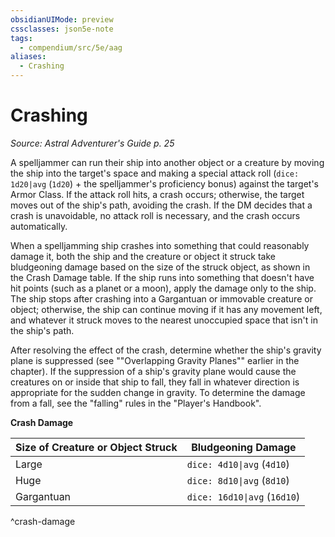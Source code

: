 ```yaml
---
obsidianUIMode: preview
cssclasses: json5e-note
tags:
  - compendium/src/5e/aag
aliases:
  - Crashing
---
```


# Crashing
*Source: Astral Adventurer's Guide p. 25* 

A spelljammer can run their ship into another object or a creature by moving the ship into the target's space and making a special attack roll (`dice: 1d20|avg` (`1d20`) + the spelljammer's proficiency bonus) against the target's Armor Class. If the attack roll hits, a crash occurs; otherwise, the target moves out of the ship's path, avoiding the crash. If the DM decides that a crash is unavoidable, no attack roll is necessary, and the crash occurs automatically.

When a spelljamming ship crashes into something that could reasonably damage it, both the ship and the creature or object it struck take bludgeoning damage based on the size of the struck object, as shown in the Crash Damage table. If the ship runs into something that doesn't have hit points (such as a planet or a moon), apply the damage only to the ship. The ship stops after crashing into a Gargantuan or immovable creature or object; otherwise, the ship can continue moving if it has any movement left, and whatever it struck moves to the nearest unoccupied space that isn't in the ship's path.

After resolving the effect of the crash, determine whether the ship's gravity plane is suppressed (see ""Overlapping Gravity Planes"" earlier in the chapter). If the suppression of a ship's gravity plane would cause the creatures on or inside that ship to fall, they fall in whatever direction is appropriate for the sudden change in gravity. To determine the damage from a fall, see the "falling" rules in the "Player's Handbook".

**Crash Damage**

| Size of Creature or Object Struck | Bludgeoning Damage |
|-----------------------------------|--------------------|
| Large | `dice: 4d10\|avg` (`4d10`) |
| Huge | `dice: 8d10\|avg` (`8d10`) |
| Gargantuan | `dice: 16d10\|avg` (`16d10`) |
^crash-damage